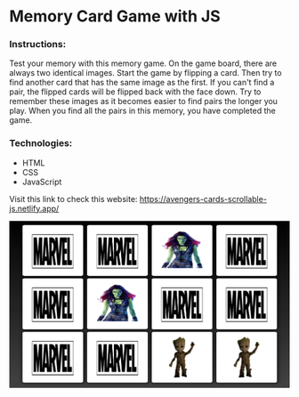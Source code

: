 # Memory Card Game with JS

### Instructions:
Test your memory with this memory game. On the game board, there are always two identical images. Start the game by flipping a card. Then try to find another card that has the same image as the first. If you can't find a pair, the flipped cards will be flipped back with the face down. Try to remember these images as it becomes easier to find pairs the longer you play. When you find all the pairs in this memory, you have completed the game.

### Technologies:
  - HTML
  - CSS
  - JavaScript
  
  Visit this link to check this website: https://avengers-cards-scrollable-js.netlify.app/
  
  
  <img src="img/screenshot.png" width= "550" height= "300" >
  
  
